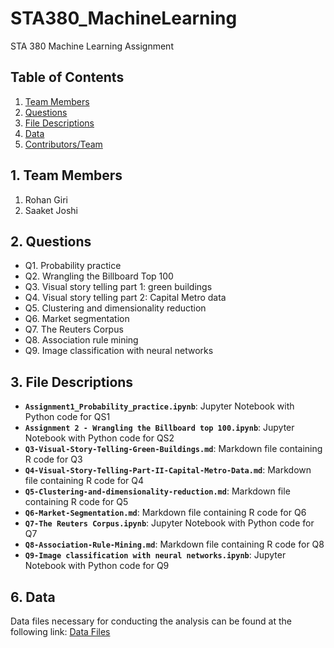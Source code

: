 # STA380_MachineLearning
STA 380 Machine Learning Assignment 

## Table of Contents
1. [Team Members](#1-team_members)
2. [Questions](#2-questions)
3. [File Descriptions](#3-file-descriptions)
6. [Data](#6-data)
7. [Contributors/Team](#7-contributorsteam)
​
## 1. Team Members
1. Rohan Giri
2. Saaket Joshi

## 2. Questions
- Q1. Probability practice
- Q2. Wrangling the Billboard Top 100
- Q3. Visual story telling part 1: green buildings
- Q4. Visual story telling part 2: Capital Metro data
- Q5. Clustering and dimensionality reduction
- Q6. Market segmentation
- Q7. The Reuters Corpus
- Q8. Association rule mining
- Q9. Image classification with neural networks

## 3. File Descriptions
- **`Assignment1_Probability_practice.ipynb`**: Jupyter Notebook with Python code for QS1
- **`Assignment 2 - Wrangling the Billboard top 100.ipynb`**: Jupyter Notebook with Python code for QS2
- **`Q3-Visual-Story-Telling-Green-Buildings.md`**: Markdown file containing R code for Q3
- **`Q4-Visual-Story-Telling-Part-II-Capital-Metro-Data.md`**: Markdown file containing R code for Q4
- **`Q5-Clustering-and-dimensionality-reduction.md`**: Markdown file containing R code for Q5
- **`Q6-Market-Segmentation.md`**: Markdown file containing R code for Q6
- **`Q7-The Reuters Corpus.ipynb`**: Jupyter Notebook with Python code for Q7
- **`Q8-Association-Rule-Mining.md`**: Markdown file containing R code for Q8
- **`Q9-Image classification with neural networks.ipynb`**: Jupyter Notebook with Python code for Q9

## 6. Data
Data files necessary for conducting the analysis can be found at the following link: [Data Files](https://www.dropbox.com/scl/fi/y4yyzzxztxstzn2spto86/Data.zip?rlkey=2jumsil9nxcm0r7tfhp82ij06&dl=0)


